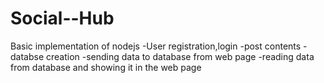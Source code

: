 # Social--Hub
Basic implementation of nodejs
-User registration,login
-post contents
-databse creation
-sending data to database from web page
-reading data from database and showing it in the web page
